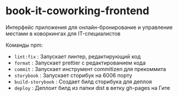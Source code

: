 # book-it-coworking-frontend

Интерфейс приложения для онлайн-бронирование и управление местами в коворкингах для IT-специалистов

Команды npm:

- `lint:fix` : Запускает линтер, редактирующий код
- `format` : Запускает prettier с редактированием кода
- `commit` : Запускает инструмент commitizen для прекоммита
- `storybook` : Запускает сторибук на 6006 порту
- `build-storybook` : Создает билд сторибука для деплоя
- `deploy` : Деплоит билд из папки dist в ветку gh-pages на Гите
